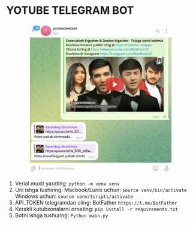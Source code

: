 # YOTUBE TELEGRAM BOT

<p align="center">
    <img height="400" src="https://github.com/Raximboy7/yotubedowlandsbot/blob/main/bot.png?raw=true">
</p>


1. Verial muxit yarating: `python -m venv venv`
2. Uni ishga tushiring: Macbook/Lunix uchun: `source venv/bin/activate`
Windows uchun: `source venv/Scripts/activate`
3. API_TOKEN telegramdan oling: BotFather `https://t.me/BotFather`
4. Kerakli kutubxonalarni ornating: `pip install -r requirements.txt`
5. Botni ishga tushuring: `Python main.py`
